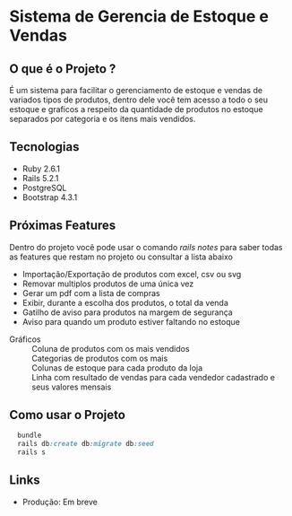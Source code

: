 # Sistema de Gerencia de Estoque e Vendas

## O que é o Projeto ?
É um sistema para facilitar o gerenciamento de estoque e vendas de variados tipos de produtos, dentro dele você tem acesso a todo o seu estoque e graficos a respeito da quantidade de produtos no estoque separados por categoria e os itens mais vendidos.

## Tecnologias

* Ruby 2.6.1
* Rails 5.2.1
* PostgreSQL
* Bootstrap 4.3.1

## Próximas Features

Dentro do projeto você pode usar o comando *rails notes* para saber todas as features que restam no projeto ou consultar a lista abaixo

* Importação/Exportação de produtos com excel, csv ou svg
* Removar multiplos produtos de uma única vez
* Gerar um pdf com a lista de compras
* Exibir, durante a escolha dos produtos, o total da venda
* Gatilho de aviso para produtos na margem de segurança
* Aviso para quando um produto estiver faltando no estoque
<dl>
  <dt>Gráficos</dt>
  <dd>Coluna de produtos com os mais vendidos</dd>
  <dd>Categorias de produtos com os mais</dd>
  <dd>Colunas de estoque para cada produto da loja</dd>
  <dd>Linha com resultado de vendas para cada vendedor cadastrado e seus valores mensais</dd>
</dl>

## Como usar o Projeto
~~~ruby
  bundle
  rails db:create db:migrate db:seed
  rails s
~~~

## Links
* Produção: Em breve